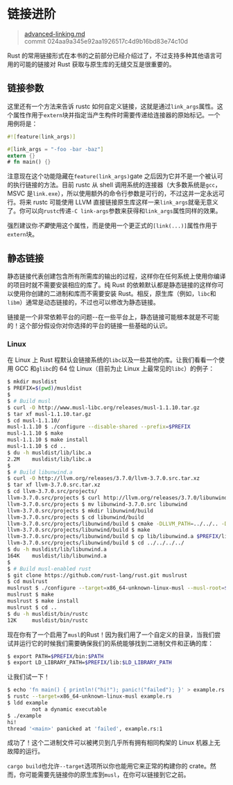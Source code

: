 # 链接进阶

> [advanced-linking.md](https://github.com/rust-lang/rust/blob/master/src/doc/book/advanced-linking.md)
> <br>
> commit 024aa9a345e92aa1926517c4d9b16bd83e74c10d

Rust 的常用链接形式在本书的之前部分已经介绍过了，不过支持多种其他语言可用的可能的链接对 Rust 获取与原生库的无缝交互是很重要的。

## 链接参数

这里还有一个方法来告诉 rustc 如何自定义链接，这就是通过`link_args`属性。这个属性作用于`extern`块并指定当产生构件时需要传递给连接器的原始标记。一个用例将是：

```rust
#![feature(link_args)]

#[link_args = "-foo -bar -baz"]
extern {}
# fn main() {}
```

注意现在这个功能隐藏在`feature(link_args)`gate 之后因为它并不是一个被认可的执行链接的方法。目前 rustc 从 shell 调用系统的连接器（大多数系统是`gcc`，MSVC 是`link.exe`），所以使用额外的命令行参数是可行的，不过这并一定永远可行。将来 rustc 可能使用 LLVM 直接链接原生库这样一来`link_args`就毫无意义了。你可以向`rustc`传递`-C link-args`参数来获得和`link_args`属性同样的效果。

强烈建议你*不要*使用这个属性，而是使用一个更正式的`[link(...)]`属性作用于`extern`块。

## 静态链接

静态链接代表创建包含所有所需库的输出的过程，这样你在任何系统上使用你编译的项目时就不需要安装相应的库了。纯 Rust 的依赖默认都是静态链接的这样你可以使用你创建的二进制和库而不需要安装 Rust。相反，原生库（例如，`libc`和`libm`）通常是动态链接的，不过也可以修改为静态链接。

链接是一个非常依赖平台的问题--在一些平台上，静态链接可能根本就是不可能的！这个部分假设你对你选择的平台的链接一些基础的认识。

### Linux

在 Linux 上 Rust 程默认会链接系统的`libc`以及一些其他的库。让我们看看一个使用 GCC 和`glibc`的 64 位 Linux（目前为止 Linux 上最常见的`libc`）的例子：

```bash
$ mkdir musldist
$ PREFIX=$(pwd)/musldist
$
$ # Build musl
$ curl -O http://www.musl-libc.org/releases/musl-1.1.10.tar.gz
$ tar xf musl-1.1.10.tar.gz
$ cd musl-1.1.10/
musl-1.1.10 $ ./configure --disable-shared --prefix=$PREFIX
musl-1.1.10 $ make
musl-1.1.10 $ make install
musl-1.1.10 $ cd ..
$ du -h musldist/lib/libc.a
2.2M    musldist/lib/libc.a
$
$ # Build libunwind.a
$ curl -O http://llvm.org/releases/3.7.0/llvm-3.7.0.src.tar.xz
$ tar xf llvm-3.7.0.src.tar.xz
$ cd llvm-3.7.0.src/projects/
llvm-3.7.0.src/projects $ curl http://llvm.org/releases/3.7.0/libunwind-3.7.0.src.tar.xz | tar xJf -
llvm-3.7.0.src/projects $ mv libunwind-3.7.0.src libunwind
llvm-3.7.0.src/projects $ mkdir libunwind/build
llvm-3.7.0.src/projects $ cd libunwind/build
llvm-3.7.0.src/projects/libunwind/build $ cmake -DLLVM_PATH=../../.. -DLIBUNWIND_ENABLE_SHARED=0 ..
llvm-3.7.0.src/projects/libunwind/build $ make
llvm-3.7.0.src/projects/libunwind/build $ cp lib/libunwind.a $PREFIX/lib/
llvm-3.7.0.src/projects/libunwind/build $ cd ../../../../
$ du -h musldist/lib/libunwind.a
164K    musldist/lib/libunwind.a
$
$ # Build musl-enabled rust
$ git clone https://github.com/rust-lang/rust.git muslrust
$ cd muslrust
muslrust $ ./configure --target=x86_64-unknown-linux-musl --musl-root=$PREFIX --prefix=$PREFIX
muslrust $ make
muslrust $ make install
muslrust $ cd ..
$ du -h musldist/bin/rustc
12K     musldist/bin/rustc
```

现在你有了一个启用了`musl`的Rust！因为我们用了一个自定义的目录，当我们尝试并运行它的时候我们需要确保我们的系统能够找到二进制文件和正确的库：

```bash
$ export PATH=$PREFIX/bin:$PATH
$ export LD_LIBRARY_PATH=$PREFIX/lib:$LD_LIBRARY_PATH
```

让我们试一下！

```bash
$ echo 'fn main() { println!("hi!"); panic!("failed"); }' > example.rs
$ rustc --target=x86_64-unknown-linux-musl example.rs
$ ldd example
        not a dynamic executable
$ ./example
hi!
thread '<main>' panicked at 'failed', example.rs:1
```

成功了！这个二进制文件可以被拷贝到几乎所有拥有相同构架的 Linux 机器上无故障的运行。

`cargo build`也允许`--target`选项所以你也能用它来正常的构建你的 crate。然而，你可能需要先链接你的原生库到`musl`，在你可以链接到它之前。
